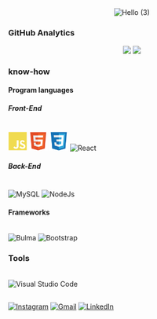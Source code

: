 ##

<div align="center">

 ![Hello (3)](https://github.com/codebygustavo/codebygustavo/assets/116754904/903754d7-076e-446f-a237-54a7e5111fdb)
  
</div>

### GitHub Analytics

<div align="center">
 
  <img src="https://github-readme-stats.vercel.app/api?username=codebygustavo&show_icons=true&theme=dark" height="218em"></img>
  <img src="https://github-readme-stats.vercel.app/api/top-langs/?username=codebygustavo&layout=compact&theme=dark" height="218em"></img>
  
</div>

### know-how

#### Program languages

##### Front-End

<div align="left" valign="top">
 
 <br>
 
  <img src="https://raw.githubusercontent.com/devicons/devicon/master/icons/javascript/javascript-plain.svg" alt="JavaScript" height="38" width="38">
  <img src="https://raw.githubusercontent.com/devicons/devicon/master/icons/html5/html5-original.svg" alt="HTML5" height="38" width="38">
  <img src="https://raw.githubusercontent.com/devicons/devicon/master/icons/css3/css3-original.svg" alt="CSS3" height="38" width="38">
  <img src="https://cdn.jsdelivr.net/gh/devicons/devicon/icons/react/react-original.svg" alt="React" height="38" width="38">
  
</div>

##### Back-End

<div align="left" valign="top">
 
 <br>
 
  <img src="https://cdn.jsdelivr.net/gh/devicons/devicon/icons/mysql/mysql-original.svg" alt="MySQL" height="38" width="38">
  <img src="https://cdn.jsdelivr.net/gh/devicons/devicon/icons/nodejs/nodejs-original.svg" alt="NodeJs" height="38" width="38" />
  
</div>

#### Frameworks

<div align="left" valign="top">
 
 <br>
 
  <img src="https://cdn.jsdelivr.net/gh/devicons/devicon/icons/bulma/bulma-plain.svg" alt="Bulma" height="38" width="38">
  <img src="https://cdn.jsdelivr.net/gh/devicons/devicon/icons/bootstrap/bootstrap-original.svg" alt="Bootstrap" height="38" width="38"/>
  
</div>

### Tools

<div align="left" valign="top">
 
 <br>
 
  <img src="https://github.com/codebygustavo/codebygustavo/assets/116754904/9bd56301-d2ba-4496-bd25-d27f977b6a37" alt="Visual Studio Code" height="60" width="60">
  
</div>

##

<div align="left">
 
  <a href="https://www.instagram.com/s.hikage/" target="_blank"><img src="https://img.shields.io/badge/-Instagram-%23E4405F?style=for-the-badge&logo=instagram&logoColor=white" alt="Instagram" target="_blank"></a>
  <a href="mailto:hbw3.gustavo@gmail.com"><img src="https://img.shields.io/badge/-Gmail-%23333?style=for-the-badge&logo=gmail&logoColor=white" alt="Gmail" target="_blank"></a>
  <a href="https://www.linkedin.com/in/gustavo-couto-b37182269/" target="_blank"><img src="https://img.shields.io/badge/-LinkedIn-%230077B5?style=for-the-badge&logo=linkedin&logoColor=white" alt="LinkedIn" target="_blank"></a> 
  
</div>
